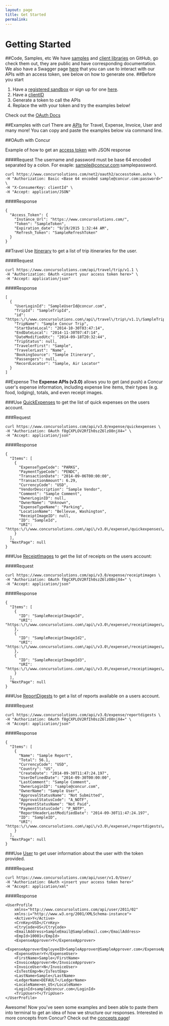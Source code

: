 ```yaml
---
layout: page
title: Get Started
permalink:
---
```


# Getting Started

##Code, Samples, etc
We have [samples](https://github.com/concur-samples) and [client libraries](https://github.com/concur) on GitHub, go check them out, they are public and have corresponding documentation. We also have a Swagger page [here](https://www.concursolutions.com/api/docs/index.html) that you can use to interact with our APIs with an access token, see below on how to generate one. 
##Before you start
1. Have a [registered sandbox](https://developer.concur.com/en-us/login) or sign up for one [here](https://developer.concur.com/register). 
2. Have a [clientID](https://developer.concur.com/api-documentation/oauth-20/oauth-20-basic-concepts#consumer_key)
3. Generate a token to call the APIs
4. Replace the <insert your access token here> with your token and try the examples below!

Check out the [OAuth Docs](https://developer.concur.com/api-documentation/oauth-20-0)

##Examples with curl
There are [APIs](https://developer.concur.com/docs-and-resources/documentation) for Travel, Expense, Invoice, User and many more! You can copy and paste the examples below via command line. 

##OAuth with Concur

Example of how to get an [access token](https://developer.concur.com/api-documentation/oauth-20/oauth-20-basic-concepts#access_tokens) with JSON response
	
####Request
The username and password must be base 64 encoded separated by a colon. For exaple: sample@concur.com:samplepassword. 
	
	curl https://www.concursolutions.com/net2/oauth2/accesstoken.ashx \
	-H "Authorization: Basic <Base 64 encoded sample@concur.com:password>" \
	-H "X-ConsumerKey: clientId" \
	-H "Accept: application/JSON"

####Response

	{
	  "Access_Token": {
	    "Instance_Url": "https://www.concursolutions.com/",
	    "Token": "SampleToken",
	    "Expiration_date": "9/19/2015 1:32:44 AM",
	    "Refresh_Token": "SampleRefreshToken"
	  }
	}

##Travel
Use [Itinerary](https://developer.concur.com/api-documentation/web-services/itinerary/itinerary-resource/itinerary-resource-get) to get a list of trip itineraries for the user. 
	
####Request

	curl https://www.concursolutions.com/api/travel/trip/v1.1 \
	-H "Authorization: OAuth <insert your access token here>" \
    -H "Accept: application/json"	

####Response

	[
	  {
	    "UserLoginId": "SampleUserId@concur.com",
	    "TripId": "SampleTripId",
	    "id": "https:\/\/www.concursolutions.com\/api\/travel\/trip\/v1.1\/SampleTripId",
	    "TripName": "Sample Concur Trip",
	    "StartDateLocal": "2014-10-30T03:47:14",
	    "EndDateLocal": "2014-11-30T07:47:14",
	    "DateModifiedUtc": "2014-09-18T20:32:44",
	    "TripStatus": null,
	    "TravelerFirst": "Sample",
	    "TravelerLast": "Name",
	    "BookingSource": "Sample Itinerary",
	    "Passengers": null,
	    "RecordLocator": "Sample, Air Locator"
	  }
	]

##Expense
The **Expense APIs (v3.0)** allows you to get (and push) a Concur user's expense information, including expense line items, their types (e.g. food, lodging), totals, and even receipt images.

###Use [QuickExpenses](https://www.concursolutions.com/api/docs/index.html#!/QuickExpenses) to get the list of quick expenses on the users account. 
	
###Request

	curl https://www.concursolutions.com/api/v3.0/expense/quickexpenses \
	-H "Authorization: OAuth f8gCXPLOV2RfIh0szZ6lzO8njX4=" \
    -H "Accept: application/json"

####Response

	{
	  "Items": [
	    {
	      "ExpenseTypeCode": "PARKG",
	      "PaymentTypeCode": "PENDC",
	      "TransactionDate": "2014-09-06T00:00:00",
	      "TransactionAmount": 6.29,
	      "CurrencyCode": "USD",
	      "VendorDescription": "Sample Vendor",
	      "Comment": "Sample Comment",
	      "OwnerLoginID": null,
	      "OwnerName": "Unknown",
	      "ExpenseTypeName": "Parking",
	      "LocationName": "Bellevue, Washington",
	      "ReceiptImageID": null,
	      "ID": "SampleId",
	      "URI": "https:\/\/www.concursolutions.com\/api\/v3.0\/expense\/quickexpenses\/SampleId"
	    }
	  ],
	  "NextPage": null
	}

###Use [ReceiptImages](https://www.concursolutions.com/api/docs/index.html#!/ReceiptImages) to get the list of receipts on the users account: 

####Request

	curl https://www.concursolutions.com/api/v3.0/expense/receiptimages \
	-H "Authorization: OAuth f8gCXPLOV2RfIh0szZ6lzO8njX4=" \
    -H "Accept: application/json"

####Response

	{
	  "Items": [
	    {
	      "ID": "SampleReceiptImageId",
	      "URI": "https:\/\/www.concursolutions.com\/api\/v3.0\/expense\/receiptimages\/SampleReceiptImageId"
	    },
	    {
	      "ID": "SampleReceiptImageId2",
	      "URI": "https:\/\/www.concursolutions.com\/api\/v3.0\/expense\/receiptimages\/SampleReceiptImageId2"
	    },
	    {
	      "ID": "SampleReceiptImageId3",
	      "URI": "https:\/\/www.concursolutions.com\/api\/v3.0\/expense\/receiptimages\/SampleReceiptImageId3"
	    }
	  ],
	  "NextPage": null
	}

###Use [ReportDigests](https://www.concursolutions.com/api/docs/index.html#!/ReportDigests) to get a list of reports available on a users account. 
	
####Request

	curl https://www.concursolutions.com/api/v3.0/expense/reportdigests \
    -H "Authorization: OAuth f8gCXPLOV2RfIh0szZ6lzO8njX4=" \
    -H "Accept: application/json"

####Response

	{
	  "Items": [
	    {
	      "Name": "Sample Report",
	      "Total": 56.1,
	      "CurrencyCode": "USD",
	      "Country": "US",
	      "CreateDate": "2014-09-30T11:47:24.197",
	      "UserDefinedDate": "2014-09-30T00:00:00",
	      "LastComment": "Sample Comment",
	      "OwnerLoginID": "sample@concur.com",
	      "OwnerName": "Sample User",
	      "ApprovalStatusName": "Not Submitted",
	      "ApprovalStatusCode": "A_NOTF",
	      "PaymentStatusName": "Not Paid",
	      "PaymentStatusCode": "P_NOTP",
	      "ReportHeaderLastModifiedDate": "2014-09-30T11:47:24.197",
	      "ID": "SampleID",
	      "URI": "https:\/\/www.concursolutions.com\/api\/v3.0\/expense\/reportdigests\/SampleID"
	    }
	  ],
	  "NextPage": null
	}


###Use [User](https://developer.concur.com/api-documentation/web-services/user/user-resource) to get user information about the user with the token provided. 

####Request

	curl https://www.concursolutions.com/api/user/v1.0/User/
    -H "Authorization: OAuth <insert your access token here>"
    -H "Accept: application/xml"

####Response
	
	<UserProfile 
	    xmlns="http://www.concursolutions.com/api/user/2011/02" 
	    xmlns:i="http://www.w3.org/2001/XMLSchema-instance">
	    <Active>Y</Active>
	    <CrnKey>USD</CrnKey>
	    <CtryCode>US</CtryCode>
	    <EmailAddress>SampleEmail@SampleEmail.com</EmailAddress>
	    <EmpId>10001</EmpId>
	    <ExpenseApprover>Y</ExpenseApprover>
	    <ExpenseApproverEmployeeID>SampleApprover@SampleApprover.com</ExpenseApproverEmployeeID>
	    <ExpenseUser>Y</ExpenseUser>
	    <FirstName>Sample</FirstName>
	    <InvoiceApprover>N</InvoiceApprover>
	    <InvoiceUser>N</InvoiceUser>
	    <IsTestEmp>N</IsTestEmp>
	    <LastName>Sample</LastName>
	    <LedgerName>DEFAULT</LedgerName>
	    <LocaleName>en_US</LocaleName>
	    <LoginId>sample@concur.com</LoginId>
	    <TripUser>Y</TripUser>
	</UserProfile>

Awesome! Now you've seen some examples and been able to paste them into terminal to get an idea of how we structure our responses. Interested in more concepts from Concur? Check out the [concepts page](developer.concur.com)!
	
